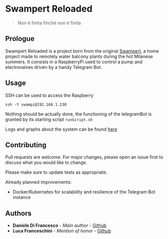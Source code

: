 # Swampert Reloaded
> Non è finita finchè non è finita


## Prologue
Swampert Reloaded is a project born from the original [Swampert](https://github.com/DanieleDifra/Swampert), a home project made to remotely water balcony plants during the hot Milanese summers. It consists in a RaspberryPi used to control a pump and electrovalves driven by a handy Telegram Bot.


## Usage
SSH can be used to access the Raspberry

```
ssh -Y swampi@192.168.1.230
```

Nothing should be actually done, the functioning of the telegramBot is granted by its starting script `runScript.sh`

Logs and graphs about the system can be found [here](https://thingspeak.com/channels/1806671)

## Contributing
Pull requests are welcome. For major changes, please open an issue first to discuss what you would like to change.

Please make sure to update tests as appropriate.

Already planned improvements:
* Docker/Kubernetes for scalability and resilience of the Telegram Bot instance

## Authors
* **Daniele Di Francesco** - *Main author* - [Github](https://github.com/DanieleDifra)
* **Luca Franceschini** - *Mention of honor* - [Github](https://github.com/biboluke)